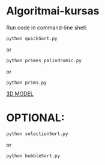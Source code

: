 # Algoritmai-kursas

Run code in command-line shell:
```
python quickSort.py
```
or
```
python primes_palindromic.py
```
or
```
python prims.py
```



[3D MODEL](https://skfb.ly/6KFEu)



# OPTIONAL:
```
python selectionSort.py
```
or
```
python bubbleSort.py
```

